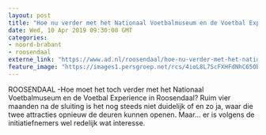 ```yaml
---
layout: post
title: "Hoe nu verder met het Nationaal Voetbalmuseum en de Voetbal Experience in Roosendaal? ‘Er is serieuze interesse’"
date: Wed, 10 Apr 2019 09:30:00 GMT
categories: 
- noord-brabant 
- roosendaal 
externe_link: "https://www.ad.nl/roosendaal/hoe-nu-verder-met-het-nationaal-voetbalmuseum-en-de-voetbal-experience-in-roosendaal-er-is-serieuze-interesse~a75cbb6b/"
feature_image: "https://images1.persgroep.net/rcs/4ioL8L7ScFXHFdNhC65ObeGh02g/diocontent/100822816/_fitwidth/400/?appId=21791a8992982cd8da851550a453bd7f&quality=0.7"
---
```


ROOSENDAAL -Hoe moet het toch verder met het Nationaal Voetbalmuseum en de Voetbal Experience in Roosendaal? Ruim vier maanden na de sluiting is het nog steeds niet duidelijk of en zo ja, waar die twee attracties opnieuw de deuren kunnen openen. Maar... er is volgens de initiatiefnemers wel redelijk wat interesse.
